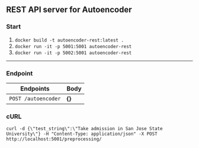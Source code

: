 ## REST API server for Autoencoder

### Start

1. `docker build -t autoencoder-rest:latest .`
2. `docker run -it -p 5001:5001 autoencoder-rest`
3. `docker run -it -p 5002:5001 autoencoder-rest`
------------------

### Endpoint

| Endpoints       | Body                                     |
|-----------------|------------------------------------------|
| `POST /autoencoder` | **{}**|

### cURL

`curl -d {\"test_string\":\"Take admission in San Jose State University\"} -H "Content-Type: application/json" -X POST http://localhost:5001/preprocessing/`